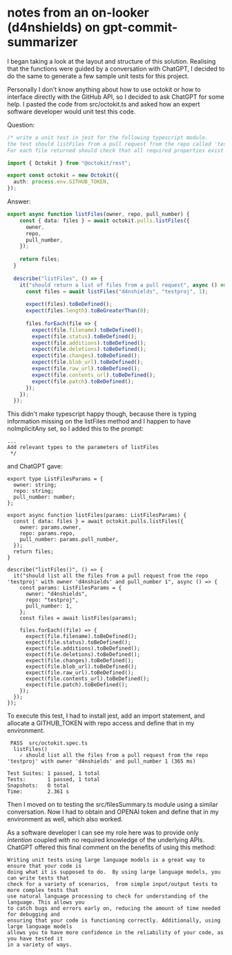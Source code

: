 
# notes from an on-looker (d4nshields) on gpt-commit-summarizer

I began taking a look at the layout and structure of this solution.   Realising that the functions were guided by a conversation with ChatGPT, I decided to do the same to generate a few sample unit tests for this project.

Personally I don't know anything about how to use octokit or how to interface directly with the GitHub API, so I decided to ask ChatGPT for some help.   I pasted the code from src/octokit.ts and asked how an expert software developer would unit test this code.

Question: 
```typescript
/* write a unit test in jest for the following typescript module.  
the test should listFiles from a pull request from the repo called 'testproj' with owner 'd4nshields' and with pull_number "1".  
For each file returned should check that all required properties exist */

import { Octokit } from "@octokit/rest";

export const octokit = new Octokit({
  auth: process.env.GITHUB_TOKEN,
});
```

Answer:
```typescript
export async function listFiles(owner, repo, pull_number) {
    const { data: files } = await octokit.pulls.listFiles({
      owner,
      repo,
      pull_number,
    });
  
    return files;
  }
  
  describe("listFiles", () => {
    it("should return a list of files from a pull request", async () => {
      const files = await listFiles("d4nshields", "testproj", 1);
  
      expect(files).toBeDefined();
      expect(files.length).toBeGreaterThan(0);
  
      files.forEach(file => {
        expect(file.filename).toBeDefined();
        expect(file.status).toBeDefined();
        expect(file.additions).toBeDefined();
        expect(file.deletions).toBeDefined();
        expect(file.changes).toBeDefined();
        expect(file.blob_url).toBeDefined();
        expect(file.raw_url).toBeDefined();
        expect(file.contents_url).toBeDefined();
        expect(file.patch).toBeDefined();
      });
    });
  });
```

  This didn't make typescript happy though, because there is typing information missing on the listFiles method and I happen to have noImplicitAny set, so I added this to the prompt:
```
...
Add relevant types to the parameters of listFiles
 */
```

and ChatGPT gave:

```
export type ListFilesParams = {
  owner: string;
  repo: string;
  pull_number: number;
};

export async function listFiles(params: ListFilesParams) {
  const { data: files } = await octokit.pulls.listFiles({
    owner: params.owner,
    repo: params.repo,
    pull_number: params.pull_number,
  });
  return files;
}

describe("listFiles()", () => {
  it("should list all the files from a pull request from the repo 'testproj' with owner 'd4nshields' and pull_number 1", async () => {
    const params: ListFilesParams = {
      owner: "d4nshields",
      repo: "testproj",
      pull_number: 1,
    };
    const files = await listFiles(params);

    files.forEach((file) => {
      expect(file.filename).toBeDefined();
      expect(file.status).toBeDefined();
      expect(file.additions).toBeDefined();
      expect(file.deletions).toBeDefined();
      expect(file.changes).toBeDefined();
      expect(file.blob_url).toBeDefined();
      expect(file.raw_url).toBeDefined();
      expect(file.contents_url).toBeDefined();
      expect(file.patch).toBeDefined();
    });
  });
});
```

  To execute this test, I had to install jest, add an import statement, and allocate a GITHUB_TOKEN with repo access and define that in my environment.    
  
```
 PASS  src/octokit.spec.ts
  listFiles()
    ✓ should list all the files from a pull request from the repo 'testproj' with owner 'd4nshields' and pull_number 1 (365 ms)

Test Suites: 1 passed, 1 total
Tests:       1 passed, 1 total
Snapshots:   0 total
Time:        2.361 s
```
  
  
  Then I moved on to testing the 
  src/filesSummary.ts module using a similar conversation.   Now I had to obtain and OPENAI token and define that in my environment as well, which also worked. 
  
  As a software developer I can see my role here was to provide only *intention* coupled with no required knowledge of the underlying APIs.   ChatGPT offered this final comment on 
  the benefits of using this method:
  
 ```
 Writing unit tests using large language models is a great way to ensure that your code is 
 doing what it is supposed to do.  By using large language models, you can write tests that 
 check for a variety of scenarios,  from simple input/output tests to more complex tests that 
 use natural language processing to check for understanding of the language. This allows you 
 to catch bugs and errors early on, reducing the amount of time needed for debugging and 
 ensuring that your code is functioning correctly. Additionally, using large language models 
 allows you to have more confidence in the reliability of your code, as you have tested it 
 in a variety of ways.
 ```

